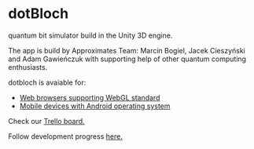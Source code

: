 # dotBloch
quantum bit simulator build in the Unity 3D engine. 

The app is build by Approximates Team: Marcin Bogiel, Jacek Cieszyński and Adam Gawieńczuk with supporting help of other quantum computing enthusiasts.

dotbloch is avaiable for:
<ul>
  <li><a href="https://play.google.com/store/apps/details?id=com.nti.dotbloch">Web browsers supporting WebGL standard</a></li>
  <li><a href="https://approximates.github.io/">Mobile devices with Android operating system</a></li>
</ul>

Check our <a href="https://trello.com/b/NOuSED10/dotbloch-scrum-board">Trello board.</a>

Follow development progress <a href="https://www.youtube.com/watch?v=SreXHJX8DAE&list=PLNRbm8j1tL48VAceOsrFnuR84cP3Lxjgu"> here.</a>
